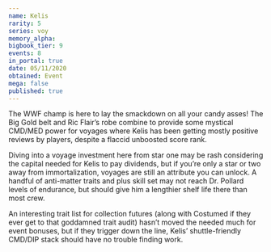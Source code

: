 ```yaml
---
name: Kelis
rarity: 5
series: voy
memory_alpha:
bigbook_tier: 9
events: 8
in_portal: true
date: 05/11/2020
obtained: Event
mega: false
published: true
---
```


The WWF champ is here to lay the smackdown on all your candy asses! The Big Gold belt and Ric Flair’s robe combine to provide some mystical CMD/MED power for voyages where Kelis has been getting mostly positive reviews by players, despite a flaccid unboosted score rank.

Diving into a voyage investment here from star one may be rash considering the capital needed for Kelis to pay dividends, but if you’re only a star or two away from immortalization, voyages are still an attribute you can unlock. A handful of anti-matter traits and plus skill set may not reach Dr. Pollard levels of endurance, but should give him a lengthier shelf life there than most crew.

An interesting trait list for collection futures (along with Costumed if they ever get to that goddamned trait audit) hasn’t moved the needed much for event bonuses, but if they trigger down the line, Kelis’ shuttle-friendly CMD/DIP stack should have no trouble finding work.
